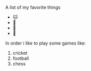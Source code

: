 A list of my favorite things
* 🐱
* 💓
* 🏈
* 🐶

In order i like to play some games like:
1. cricket
2. football
3. chess
